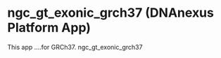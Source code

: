 <!-- dx-header -->
# ngc_gt_exonic_grch37 (DNAnexus Platform App)

This app ....for GRCh37.
ngc_gt_exonic_grch37
